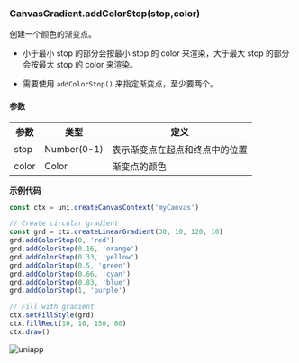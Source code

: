 ### CanvasGradient.addColorStop(stop,color)

创建一个颜色的渐变点。
- 小于最小 stop 的部分会按最小 stop 的 color 来渲染，大于最大 stop 的部分会按最大 stop 的 color 来渲染。

- 需要使用 ```addColorStop()``` 来指定渐变点，至少要两个。

#### 参数

|参数|类型	|定义	|
|---|---|---	|
|stop	|Number(0-1)|表示渐变点在起点和终点中的位置	|
|color	|Color	|渐变点的颜色|

**示例代码**

```javascript
const ctx = uni.createCanvasContext('myCanvas')

// Create circular gradient
const grd = ctx.createLinearGradient(30, 10, 120, 10)
grd.addColorStop(0, 'red')
grd.addColorStop(0.16, 'orange')
grd.addColorStop(0.33, 'yellow')
grd.addColorStop(0.5, 'green')
grd.addColorStop(0.66, 'cyan')
grd.addColorStop(0.83, 'blue')
grd.addColorStop(1, 'purple')

// Fill with gradient
ctx.setFillStyle(grd)
ctx.fillRect(10, 10, 150, 80)
ctx.draw()
```

![uniapp](https://vkceyugu.cdn.bspapp.com/VKCEYUGU-uni-app-doc/d1e88440-4f26-11eb-bd01-97bc1429a9ff.png)

